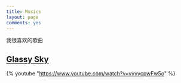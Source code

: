 ```yaml
---
title: Musics
layout: page
comments: yes
---
```


我很喜欢的歌曲

## [Glassy Sky](https://www.youtube.com/watch?v=vvvvcpwFw5o)

{% youtube "https://www.youtube.com/watch?v=vvvvcpwFw5o" %}
